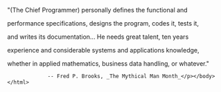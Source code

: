 <html><body><p>"(The Chief Programmer) personally defines the functional and

performance specifications, designs the program, codes it, tests it,

and writes its  documentation... He needs great talent, ten years

experience and considerable systems and applications knowledge,

whether in applied mathematics, business data handling, or whatever."



                 -- Fred P. Brooks, _The Mythical Man Month_</p></body></html>